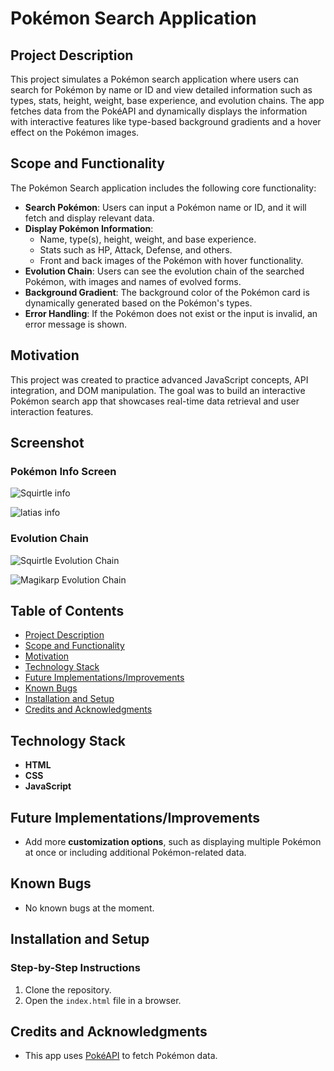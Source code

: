 # Pokémon Search Application

## Project Description
This project simulates a Pokémon search application where users can search for Pokémon by name or ID and view detailed information such as types, stats, height, weight, base experience, and evolution chains. The app fetches data from the PokéAPI and dynamically displays the information with interactive features like type-based background gradients and a hover effect on the Pokémon images.

## Scope and Functionality
The Pokémon Search application includes the following core functionality:

- **Search Pokémon**: Users can input a Pokémon name or ID, and it will fetch and display relevant data.
- **Display Pokémon Information**:
  - Name, type(s), height, weight, and base experience.
  - Stats such as HP, Attack, Defense, and others.
  - Front and back images of the Pokémon with hover functionality.
- **Evolution Chain**: Users can see the evolution chain of the searched Pokémon, with images and names of evolved forms.
- **Background Gradient**: The background color of the Pokémon card is dynamically generated based on the Pokémon's types.
- **Error Handling**: If the Pokémon does not exist or the input is invalid, an error message is shown.

## Motivation
This project was created to practice advanced JavaScript concepts, API integration, and DOM manipulation. The goal was to build an interactive Pokémon search app that showcases real-time data retrieval and user interaction features.

## Screenshot
### Pokémon Info Screen
![Squirtle info](https://github.com/user-attachments/assets/22bde3bd-b83c-4d0d-bcce-1a866c43d080)

![latias info](https://github.com/user-attachments/assets/e4e8844a-96a9-45b7-bec6-7d126c0378df)

### Evolution Chain
![Squirtle Evolution Chain](https://github.com/user-attachments/assets/e8f11321-8c7d-4279-ba4b-8ca698e67b2f)

![Magikarp Evolution Chain](https://github.com/user-attachments/assets/566074d4-b245-48f8-a9e5-dfb96f78e406)

## Table of Contents
- [Project Description](#project-description)
- [Scope and Functionality](#scope-and-functionality)
- [Motivation](#motivation)
- [Technology Stack](#technology-stack)
- [Future Implementations/Improvements](#future-implementationsimprovements)
- [Known Bugs](#known-bugs)
- [Installation and Setup](#installation-and-setup)
- [Credits and Acknowledgments](#credits-and-acknowledgments)

## Technology Stack
- **HTML**
- **CSS**
- **JavaScript**

## Future Implementations/Improvements
- Add more **customization options**, such as displaying multiple Pokémon at once or including additional Pokémon-related data.

## Known Bugs
- No known bugs at the moment.

## Installation and Setup
### Step-by-Step Instructions
1. Clone the repository.
2. Open the `index.html` file in a browser.

## Credits and Acknowledgments
- This app uses [PokéAPI](https://pokeapi.co/) to fetch Pokémon data.
